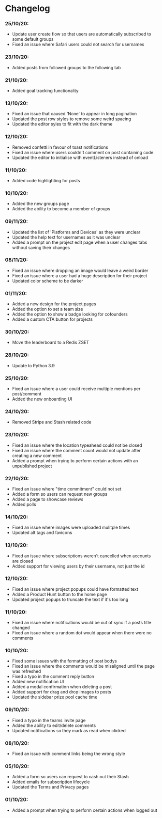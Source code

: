 # Changelog

### 25/10/20:
- Update user create flow so that users are automatically subscribed to some default groups
- Fixed an issue where Safari users could not search for usernames

### 23/10/20:
- Added posts from followed groups to the following tab

### 21/10/20:
- Added goal tracking functionality

### 13/10/20:
- Fixed an issue that caused 'None' to appear in long pagination
- Updated the post row styles to remove some weird spacing
- Updated the editor syles to fit with the dark theme

### 12/10/20:
- Removed confetti in favour of toast notifications
- Fixed an issue where users couldn't comment on post containing code
- Updated the editor to initialise with eventListeners instead of onload

### 11/10/20:
- Added code highlighting for posts

### 10/10/20:
- Added the new groups page 
- Added the ability to become a member of groups

### 09/11/20:
- Updated the list of 'Platforms and Devices' as they were unclear
- Updated the help text for usernames as it was unclear
- Added a prompt on the project edit page when a user changes tabs without saving their changes

### 08/11/20:
- Fixed an issue where dropping an image would leave a weird border
- Fixed an issue where a user had a huge description for their project
- Updated color scheme to be darker

### 01/11/20:
- Added a new design for the project pages
- Added the option to set a team size
- Added the option to show a badge looking for cofounders
- Added a custom CTA button for projects

### 30/10/20:
- Move the leaderboard to a Redis ZSET

### 28/10/20:
- Update to Python 3.9

### 25/10/20:
- Fixed an issue where a user could receive multiple mentions per post/comment
- Added the new onboarding UI

### 24/10/20:
- Removed Stripe and Stash related code

### 23/10/20:
- Fixed an issue where the location typeahead could not be closed
- Fixed an issue where the comment count would not update after creating a new comment
- Added a prompt when trying to perform certain actions with an unpublished project

### 22/10/20:
- Fixed an issue where "time commitment" could not set
- Added a form so users can request new groups
- Added a page to showcase reviews
- Added polls

### 14/10/20:
- Fixed an issue where images were uploaded mulitple times
- Updated alt tags and favicons

### 13/10/20:
- Fixed an issue where subscriptions weren't cancelled when accounts are closed
- Added support for viewing users by their username, not just the id

### 12/10/20:
- Fixed an issue where project popups could have formatted text
- Added a Product Hunt button to the home page
- Updated project popups to truncate the text if it's too long

### 11/10/20:
- Fixed an issue where notifications would be out of sync if a posts title changed
- Fixed an issue where a random dot would appear when there were no comments

### 10/10/20:
- Fixed some issues with the formatting of post bodys
- Fixed an issue where the comments would be misaligned until the page was refreshed
- Fixed a typo in the comment reply button
- Added new notification UI
- Added a modal confirmation when deleting a post
- Added support for drag and drop images to posts
- Updated the sidebar prize pool cache time

### 09/10/20:
- Fixed a typo in the teams invite page
- Added the ability to edit/delete comments
- Updated notifications so they mark as read when clicked

### 08/10/20:
- Fixed an issue with comment links being the wrong style

### 05/10/20:
- Added a form so users can request to cash out their Stash
- Added emails for subscription lifecycle
- Updated the Terms and Privacy pages

### 01/10/20:
- Added a prompt when trying to perform certain actions when logged out